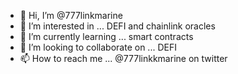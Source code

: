 - 👋 Hi, I’m @777linkmarine
- 👀 I’m interested in ... DEFI and chainlink oracles
- 🌱 I’m currently learning ... smart contracts
- 💞️ I’m looking to collaborate on ... DEFI
- 📫 How to reach me ... @777linkkmarine on twitter

<!---
777linkmarine/777linkmarine is a ✨ special ✨ repository because its `README.md` (this file) appears on your GitHub profile.
You can click the Preview link to take a look at your changes.
--->
